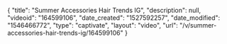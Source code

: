 {
    "title": "Summer Accessories Hair Trends IG",
    "description": null,
    "videoid": "164599106",
    "date_created": "1527592257",
    "date_modified": "1546466772",
    "type": "captivate",
    "layout": "video",
    "url": "\/v\/summer-accessories-hair-trends-ig\/164599106"
}